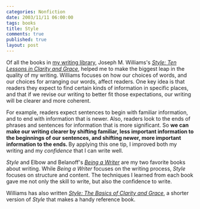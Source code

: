 ```yaml
--- 
categories: Nonfiction
date: 2003/11/11 06:00:00
tags: books
title: Style
comments: true
published: true
layout: post
---
```


Of all the books in <a href="http://www.dhemery.com/dalewriting/2003/11/books_about_writing">my writing library</a>, Joseph M. Williams's  <em><a href="http://www.amazon.com/exec/obidos/ASIN/0321095170/dalehemer-20">Style: Ten Lessons in Clarity and Grace</a></em>,  helped me to make the biggest leap in the quality of my writing. Williams focuses on how our choices of words, and our choices for arranging our words, affect readers. One key idea is that readers they expect to find certain kinds of information in specific places, and that if we revise our writing to better fit those expectations, our writing will be clearer and more coherent.

For example, readers expect sentences to begin with familiar information, and to end with information that is newer. Also, readers look to the ends of phrases and sentences for information that is more significant. So <strong> we can make our writing clearer by shifting familiar, less important information to the beginnings of our sentences, and shifting newer, more important information to the ends. </strong> By applying this one tip, I improved both my writing and my <em>confidence</em> that I can write well.

<em>Style</em> and Elbow and Belanoff's <em><a href="http://www.dhemery.com/cwd/2003/11/being_a_writer.html">Being a Writer</a> </em>are my two favorite books about writing. While <em>Being a Writer</em> focuses on the writing process, <em>Style</em> focuses on structure and content. The techniques I learned from each book gave me not only the skill to write, but also the confidence to write.

Williams has also written  <em><a href="http://www.amazon.com/exec/obidos/ASIN/0321112520/dalehemer-20">Style: The Basics of Clarity and Grace</a></em>,  a shorter version of <em>Style</em> that makes a handy reference book.
